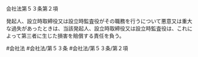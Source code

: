会社法第５３条第２項

発起人、設立時取締役又は設立時監査役がその職務を行うについて悪意又は重大な過失があったときは、当該発起人、設立時取締役又は設立時監査役は、これによって第三者に生じた損害を賠償する責任を負う。

#会社法
#会社法/第５３条
#会社法/第５３条/第２項
